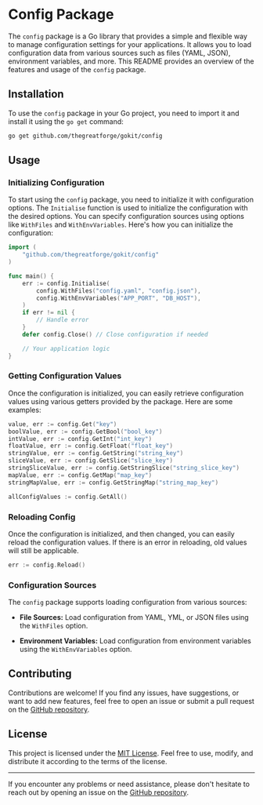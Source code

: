 # Config Package

The `config` package is a Go library that provides a simple and flexible way to manage configuration settings for your applications. It allows you to load configuration data from various sources such as files (YAML, JSON), environment variables, and more. This README provides an overview of the features and usage of the `config` package.

## Installation

To use the `config` package in your Go project, you need to import it and install it using the `go get` command:

```bash
go get github.com/thegreatforge/gokit/config
```

## Usage

### Initializing Configuration

To start using the `config` package, you need to initialize it with configuration options. The `Initialise` function is used to initialize the configuration with the desired options. You can specify configuration sources using options like `WithFiles` and `WithEnvVariables`. Here's how you can initialize the configuration:

```go
import (
	"github.com/thegreatforge/gokit/config"
)

func main() {
	err := config.Initialise(
		config.WithFiles("config.yaml", "config.json"),
		config.WithEnvVariables("APP_PORT", "DB_HOST"),
	)
	if err != nil {
		// Handle error
	}
	defer config.Close() // Close configuration if needed

	// Your application logic
}
```

### Getting Configuration Values

Once the configuration is initialized, you can easily retrieve configuration values using various getters provided by the package. Here are some examples:

```go
value, err := config.Get("key")
boolValue, err := config.GetBool("bool_key")
intValue, err := config.GetInt("int_key")
floatValue, err := config.GetFloat("float_key")
stringValue, err := config.GetString("string_key")
sliceValue, err := config.GetSlice("slice_key")
stringSliceValue, err := config.GetStringSlice("string_slice_key")
mapValue, err := config.GetMap("map_key")
stringMapValue, err := config.GetStringMap("string_map_key")

allConfigValues := config.GetAll()
```

### Reloading Config

Once the configuration is initialized, and then changed, you can easily reload the configuration values.
If there is an error in reloading, old values will still be applicable.

```go
err := config.Reload()
```

### Configuration Sources

The `config` package supports loading configuration from various sources:

- **File Sources:** Load configuration from YAML, YML, or JSON files using the `WithFiles` option.

- **Environment Variables:** Load configuration from environment variables using the `WithEnvVariables` option.

## Contributing

Contributions are welcome! If you find any issues, have suggestions, or want to add new features, feel free to open an issue or submit a pull request on the [GitHub repository](https://github.com/thegreatforge/gokit).

## License

This project is licensed under the [MIT License](LICENSE). Feel free to use, modify, and distribute it according to the terms of the license.

---

If you encounter any problems or need assistance, please don't hesitate to reach out by opening an issue on the [GitHub repository](https://github.com/thegreatforge/gokit).